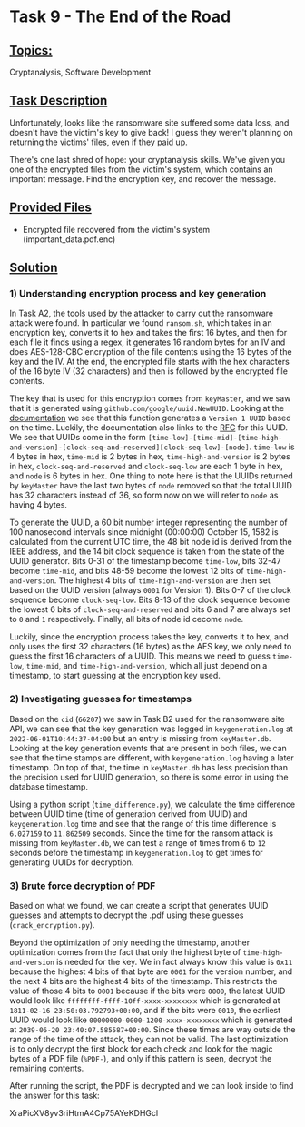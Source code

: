 
# **Task 9 - The End of the Road**

## <ins>Topics:</ins>

Cryptanalysis, Software Development

## <ins>Task Description<ins>

Unfortunately, looks like the ransomware site suffered some data loss, and doesn't have the victim's key to give back! I guess they weren't planning on returning the victims' files, even if they paid up.

There's one last shred of hope: your cryptanalysis skills. We've given you one of the encrypted files from the victim's system, which contains an important message. Find the encryption key, and recover the message.

## <ins>Provided Files<ins>

<ul>
<li>Encrypted file recovered from the victim's system (important_data.pdf.enc)</li>
</ul>

## <ins>Solution<ins>

### **1) Understanding encryption process and key generation**

In Task A2, the tools used by the attacker to carry out the ransomware attack were found. In particular we found `ransom.sh`, which takes in an encryption key, converts it to hex and takes the first 16 bytes, and then for each file it finds using a regex, it generates 16 random bytes for an IV and does AES-128-CBC encryption of the file contents using the 16 bytes of the key and the IV. At the end, the encrypted file starts with the hex characters of the 16 byte IV (32 characters) and then is followed by the encrypted file contents.

The key that is used for this encryption comes from `keyMaster`, and we saw that it is generated using `github.com/google/uuid.NewUUID`. Looking at the [documentation](https://pkg.go.dev/github.com/google/UUID#NewUUID) we see that this function generates a `Version 1 UUID` based on the time. Luckily, the documentation also links to the [RFC](https://www.rfc-editor.org/rfc/rfc4122.html) for this UUID. We see that UUIDs come in the form `[time-low]-[time-mid]-[time-high-and-version]-[clock-seq-and-reserved][clock-seq-low]-[node]`. `time-low` is 4 bytes in hex, `time-mid` is 2 bytes in hex, `time-high-and-version` is 2 bytes in hex, `clock-seq-and-reserved` and `clock-seq-low` are each 1 byte in hex, and `node` is 6 bytes in hex. One thing to note here is that the UUIDs returned by `keyMaster` have the last two bytes of `node` removed so that the total UUID has 32 characters instead of 36, so form now on we will refer to `node` as having 4 bytes.

To generate the UUID, a 60 bit number integer representing the number of 100 nanosecond intervals since midnight (00:00:00) October 15, 1582 is calculated from the current UTC time, the 48 bit node id is derived from the IEEE address, and the 14 bit clock sequence is taken from the state of the UUID generator. Bits 0-31 of the timestamp become `time-low`, bits 32-47 become `time-mid`, and bits 48-59 become the lowest 12 bits of `time-high-and-version`. The highest 4 bits of `time-high-and-version` are then set based on the UUID version (always `0001` for Version 1). Bits 0-7 of the clock sequence become `clock-seq-low`. Bits 8-13 of the clock sequence become the lowest 6 bits of `clock-seq-and-reserved` and bits 6 and 7 are always set to `0` and `1` respectively. Finally, all bits of node id cecome `node`.

Luckily, since the encryption process takes the key, converts it to hex, and only uses the first 32 characters (16 bytes) as the AES key, we only need to guess the first 16 characters of a UUID. This means we need to guess `time-low`, `time-mid`, and `time-high-and-version`, which all just depend on a timestamp, to start guessing at the encryption key used.

### **2) Investigating guesses for timestamps**

Based on the `cid` (`66207`) we saw in Task B2 used for the ransomware site API, we can see that the key generation was logged in `keygeneration.log` at `2022-06-01T10:44:37-04:00` but an entry is missing from `keyMaster.db`. Looking at the key generation events that are present in both files, we can see that the time stamps are different, with `keygeneration.log` having a later timestamp. On top of that, the time in `keyMaster.db` has less precision than the precision used for UUID generation, so there is some error in using the database timestamp.

Using a python script (`time_difference.py`), we calculate the time difference between UUID time (time of generation derived from UUID) and `keygeneration.log` time and see that the range of this time difference is `6.027159` to `11.862509` seconds. Since the time for the ransom attack is missing from `keyMaster.db`, we can test a range of times from `6` to `12` seconds before the timestamp in `keygeneration.log` to get times for generating UUIDs for decryption.

### **3) Brute force decryption of PDF**

Based on what we found, we can create a script that generates UUID guesses and attempts to decrypt the .pdf using these guesses (`crack_encryption.py`).

Beyond the optimization of only needing the timestamp, another optimization comes from the fact that only the highest byte of `time-high-and-version` is needed for the key. We in fact always know this value is `0x11` because the highest 4 bits of that byte are `0001` for the version number, and the next 4 bits are the highest 4 bits of the timestamp. This restricts the value of those 4 bits to `0001` because if the bits were `0000`, the latest UUID would look like `ffffffff-ffff-10ff-xxxx-xxxxxxxx` which is generated at `1811-02-16 23:50:03.792793+00:00`, and if the bits were `0010`, the earliest UUID would look like `00000000-0000-1200-xxxx-xxxxxxxx` which is generated at `2039-06-20 23:40:07.585587+00:00`. Since these times are way outside the range of the time of the attack, they can not be valid. The last optimization is to only decrypt the first block for each check and look for the magic bytes of a PDF file (`%PDF-`), and only if this pattern is seen, decrypt the remaining contents.

After running the script, the PDF is decrypted and we can look inside to find the answer for this task:

XraPicXV8yv3riHtmA4Cp75AYeKDHGcl